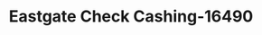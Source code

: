 ---
f_zip-code: 92057
f_state-code: CA
title: Eastgate Check Cashing-16490
f_phone: 760-439-0895
f_city-only: Oceanside
f_address: 511 Vandegrift Boulevard Oceanside
f_location-unique-id: '16490'
slug: eastgate-check-cashing-16490
updated-on: '2024-05-30T13:46:58.046Z'
created-on: '2024-05-30T13:36:59.803Z'
published-on: '2024-05-30T13:54:32.469Z'
f_city-state: cms/city/oceanside-ca.md
f_company: cms/company/eastgate-check-cashing.md
f_state: cms/state/california.md
layout: '[payday-loan].html'
tags: payday-loan
---